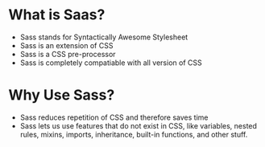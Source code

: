 # What is Saas?
- Sass stands for Syntactically Awesome Stylesheet
- Sass is an extension of CSS
- Sass is a CSS pre-processor
- Sass is completely compatiable with all version of CSS

# Why Use Sass?
- Sass reduces repetition of CSS and therefore saves time
- Sass lets us use features that do not exist in CSS, like variables, nested rules, mixins, imports, inheritance, built-in functions, and other stuff.